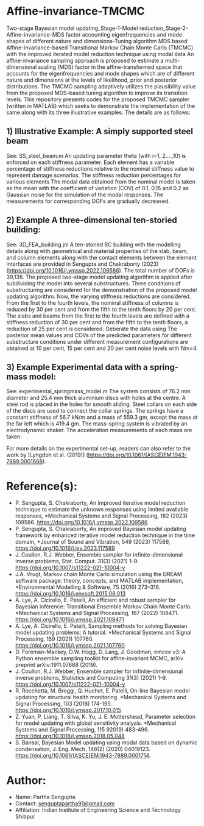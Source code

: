 # Affine-invariance-TMCMC
Two-stage Bayesian model updating_Stage-1-Model reduction_Stage-2-Affine-invariance-MDS factor accounting eigenfrequencies and mode shapes of different nature and dimensions-Tuning algorithm MDS based
Affine-invariance-based Transitional Markov Chain Monte Carlo (TMCMC) with the improved iterated model reduction technique using modal data
An affine-invariance sampling approach is proposed to estimate a multi-dimensional scaling (MDS) factor in the affine-transformed space that accounts for the eigenfrequencies and mode shapes which are of different nature and dimensions at the levels of likelihood, prior and posterior distributions. The TMCMC sampling adaptively utilizes the plausibility value from the proposed MDS-based tuning algorithm to improve its transition levels. 
This repository presents codes for the proposed TMCMC sampler (written in MATLAB) which seeks to demonstrate the implementation of the same along with its three illustrative examples. The details are as follows:
## 1) Illustrative Example: A simply supported steel beam
See: SS_steel_beam.m
An updating parameter theta (with i=1, 2….,10) is enforced on each stiffness parameter. Each element has a variable percentage of stiffness reductions relative to the nominal stiffness value to represent damage scenarios. The stiffness reduction percentages for various elements 
The modal data obtained from the nominal model is taken as the mean with the coefficient of variation (COV) of 0.1, 0.15 and 0.2 as Gaussian noise for the simulation of the modal responses. 
The measurements for corresponding DOFs are gradually decreased.
## 2) Example A three-dimensional ten-storied building:
See: 3D_FEA_building.jnl
A ten-storied RC building with the modelling details along with geometrical and material properties of the slab, beam, and column elements along with the contact elements between the element interfaces are provided in Sengupta and Chakraborty (2023) (https://doi.org/10.1016/j.ymssp.2022.109586). The total number of DOFs is 39,136. 
The proposed two-stage model updating algorithm is applied after subdividing the model into several substructures. Three conditions of substructuring are considered for the demonstration of the proposed model updating algorithm. Now, the varying stiffness reductions are considered. From the first to the fourth levels, the nominal stiffness of columns is reduced by 30 per cent and from the fifth to the tenth floors by 20 per cent. The slabs and beams from the first to the fourth levels are defined with a stiffness reduction of 30 per cent and from the fifth to the tenth floors, a reduction of 25 per cent is considered. Geberate the data using 
The posterior mean values and COVs of the predicted parameters for different substructure conditions under different measurement configurations are obtained at 10 per cent, 15 per cent and 20 per cent noise levels with Nm=4.
## 3) Example Experimental data with a spring-mass model:
See: experimental_springmass_model.m
The system consists of 76.2 mm diameter and 25.4 mm thick aluminium discs with holes at the centre. A steel rod is placed in the holes for smooth sliding. Steel collars on each side of the discs are used to connect the collar springs. The springs have a constant stiffness of 56.7 kN/m and a mass of 559.3 gm, except the mass at the far left which is 419.4 gm. 
The mass-spring system is vibrated by an electrodynamic shaker. The acceleration measurements of each mass are taken. 

For more details on the experimental set-up, readers can also refer to the work by [Lyngdoh et al. (2019)] (https://doi.org/10.1061/(ASCE)EM.1943-7889.0001668).
# Reference(s):
* P. Sengupta, S. Chakraborty, An improved iterative model reduction technique to estimate the unknown responses using limited available responses, *Mechanical Systems and Signal Processing, 182 (2023) 109586. https://doi.org/10.1016/j.ymssp.2022.109586
* P. Sengupta, S. Chakraborty, An improved Bayesian model updating framework by enhanced iterative model reduction technique in the time domain, *Journal of Sound and Vibration, 549 (2023) 117589, https://doi.org/10.1016/j.jsv.2023.117589
* J. Coullon, R.J. Webber, Ensemble sampler for infinite-dimensional inverse problems, Stat. Comput. 31(3) (2021) 1-9. https://doi.org/10.1007/s11222-021-10004-y
* J.A. Vrugt, Markov chain Monte Carlo simulation using the DREAM software package: theory, concepts, and MATLAB implementation, *Environmental Modelling & Software, 75 (2016) 273–316. https://doi.org/10.1016/j.envsoft.2015.08.013
* A. Lye, A. Cicirello, E. Patelli, An efficient and robust sampler for Bayesian inference: Transitional Ensemble Markov Chain Monte Carlo. *Mechanical Systems and Signal Processing, 167 (2022) 108471. https://doi.org/10.1016/j.ymssp.2021.108471
* A. Lye, A. Cicirello, E. Patelli, Sampling methods for solving Bayesian model updating problems: A tutorial. *Mechanical Systems and Signal Processing, 159 (2021) 107760. https://doi.org/10.1016/j.ymssp.2021.107760
* D. Foreman-Mackey, D.W. Hogg, D. Lang, J. Goodman, emcee v3: A Python ensemble sampling toolkit for affine-invariant MCMC, arXiv preprint arXiv:1911.07688 (2019).
* J. Coullon, R.J. Webber, Ensemble sampler for infinite-dimensional inverse problems, Statistics and Computing 31(3) (2021) 1-9. https://doi.org/10.1007/s11222-021-10004-y
* R. Rocchetta, M. Broggi, Q. Huchet, E. Patelli, On-line Bayesian model updating for structural health monitoring. *Mechanical Systems and Signal Processing, 103 (2018) 174-195. https://doi.org/10.1016/j.ymssp.2017.10.015
* Z. Yuan, P. Liang, T. Silva, K. Yu, J. E. Mottershead, Parameter selection for model updating with global sensitivity analysis. *Mechanical Systems and Signal Processing, 115 92019) 483-496. https://doi.org/10.1016/j.ymssp.2018.05.048
* S. Bansal, Bayesian Model updating using modal data based on dynamic condensation, J. Eng. Mech. 146(2) (2020) 04019123. https://doi.org/10.1061/(ASCE)EM.1943-7889.0001714.

# Author:
* Name: Partha Sengupta
* Contact: senguptapartha91@gmail.com
* Affiliation: Indian Institute of Engineering Science and Technology Shibpur
